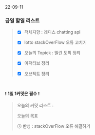 22-09-11
### 금일 할일 리스트


> - [X]  객체지향 : 레디스 chatting api
>
> - [X] lotto stackOverFlow 오류 고치기
>
> - [X]  오늘의 Topick : 밀린 토픽 정리
>
> -[X] 이팩티브 정리
>
> -[X] 오브젝트 정리


<br/>

❗ **1일 1커밋은 필수** ❗
> 오늘의 커밋 리스트 :
>
> 오늘의 목표
>
> 🕒 반성 : stackOverFlow 오류 해결하기
>
>
>

<br/>